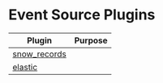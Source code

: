 # Event Source Plugins

| Plugin | Purpose |
| --- | --- |
| [snow_records](snow_records.md) |  |
| [elastic](elastic.md) |  |

